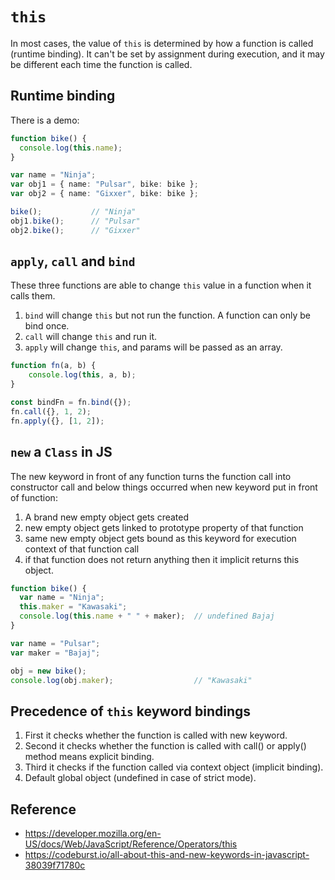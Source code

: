 # `this`

In most cases, the value of `this` is determined by how a function is called (runtime binding). It can't be set by assignment during execution, and it may be different each time the function is called.

## Runtime binding

There is a demo:

```ts
function bike() {
  console.log(this.name);
}

var name = "Ninja";
var obj1 = { name: "Pulsar", bike: bike };
var obj2 = { name: "Gixxer", bike: bike };

bike();           // "Ninja"
obj1.bike();      // "Pulsar"
obj2.bike();      // "Gixxer"
```

## `apply`, `call` and `bind`

These three functions are able to change `this` value in a function when it calls them.

1. `bind` will change `this` but not run the function. A function can only be bind once.
2. `call` will change `this` and run it.
3. `apply` will change `this`, and params will be passed as an array.

```ts
function fn(a, b) {
    console.log(this, a, b);
}

const bindFn = fn.bind({});
fn.call({}, 1, 2);
fn.apply({}, [1, 2]);
```

## `new` a `Class` in JS

The new keyword in front of any function turns the function call into constructor call and below things occurred when new keyword put in front of function:

1. A brand new empty object gets created
2. new empty object gets linked to prototype property of that function
3. same new empty object gets bound as this keyword for execution context of that function call
4. if that function does not return anything then it implicit returns this object.

```ts
function bike() {
  var name = "Ninja";
  this.maker = "Kawasaki";
  console.log(this.name + " " + maker);  // undefined Bajaj
}

var name = "Pulsar";
var maker = "Bajaj";

obj = new bike();
console.log(obj.maker);                  // "Kawasaki"
```

## Precedence of `this` keyword bindings

1. First it checks whether the function is called with new keyword.
2. Second it checks whether the function is called with call() or apply() method means explicit binding.
3. Third it checks if the function called via context object (implicit binding).
4. Default global object (undefined in case of strict mode).

## Reference

- <https://developer.mozilla.org/en-US/docs/Web/JavaScript/Reference/Operators/this>
- <https://codeburst.io/all-about-this-and-new-keywords-in-javascript-38039f71780c>

